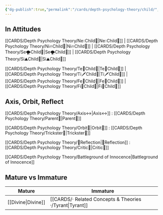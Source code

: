 ```yaml
---
{"dg-publish":true,"permalink":"/cards/depth-psychology-theory/child/","created":"2023-01-05T14:31:26.323+01:00","updated":"2023-04-23T13:59:46.305+02:00"}
---
```



## In Attitudes

[[CARDS/Depth Psychology Theory/Ne💧Child👼\|Ne💧Child👼]] | [[CARDS/Depth Psychology Theory/Ni🔥Child👼\|Ni🔥Child👼]] | [[CARDS/Depth Psychology Theory/Se🌪️Child👼\|Se🌪️Child👼]] | [[CARDS/Depth Psychology Theory/Si⛰️Child👼\|Si⛰️Child👼]]

[[CARDS/Depth Psychology Theory/Te🏹Child👼\|Te🏹Child👼]] | [[CARDS/Depth Psychology Theory/Ti🗡️Child👼\|Ti🗡️Child👼]] | [[CARDS/Depth Psychology Theory/Fe💉Child👼\|Fe💉Child👼]] | [[CARDS/Depth Psychology Theory/Fi🧭Child👼\|Fi🧭Child👼]]

## Axis, Orbit, Reflect

[[CARDS/Depth Psychology Theory/Axis↔️\|Axis↔️]] : [[CARDS/Depth Psychology Theory/Parent🤨\|Parent🤨]]

[[CARDS/Depth Psychology Theory/Orbit💫\|Orbit💫]] : [[CARDS/Depth Psychology Theory/Trickster🤡\|Trickster🤡]]

[[CARDS/Depth Psychology Theory/🔀Reflection\|🔀Reflection]] : [[CARDS/Depth Psychology Theory/Critic🤔\|Critic🤔]]

[[CARDS/Depth Psychology Theory/Battleground of Innocence\|Battleground of Innocence]]

## Mature vs Immature

| Mature | Immature |
| -------- | --------- | 
| [[Divine\|Divine]]   | [[CARDS/· Related Concepts & Theories ·/Tyrant\|Tyrant]]  |  
